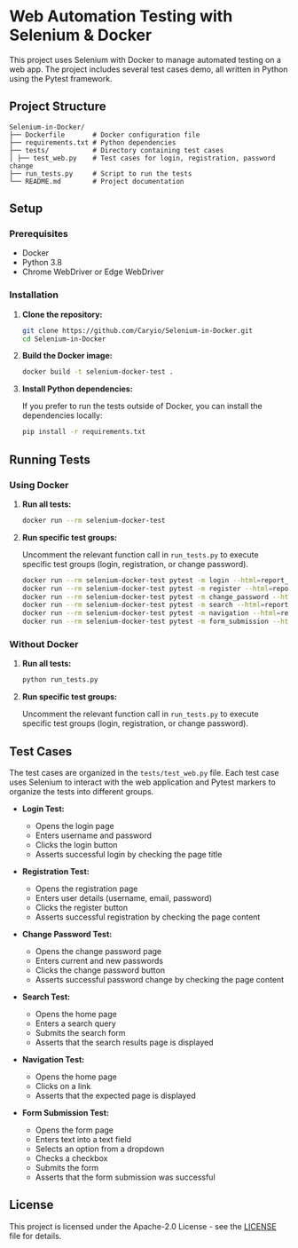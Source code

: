 # Web Automation Testing with Selenium & Docker

This project uses Selenium with Docker to manage automated testing on a web app. The project includes several test cases demo, all written in Python using the Pytest framework.

## Project Structure
```
Selenium-in-Docker/
├── Dockerfile       # Docker configuration file
├── requirements.txt # Python dependencies
├── tests/           # Directory containing test cases
│ ├── test_web.py    # Test cases for login, registration, password change
├── run_tests.py     # Script to run the tests
└── README.md        # Project documentation
```

## Setup

### Prerequisites

- Docker
- Python 3.8
- Chrome WebDriver or Edge WebDriver

### Installation

1. **Clone the repository:**

    ```bash
    git clone https://github.com/Caryio/Selenium-in-Docker.git
    cd Selenium-in-Docker
    ```

2. **Build the Docker image:**

    ```bash
    docker build -t selenium-docker-test .
    ```

3. **Install Python dependencies:**

    If you prefer to run the tests outside of Docker, you can install the dependencies locally:

    ```bash
    pip install -r requirements.txt
    ```

## Running Tests

### Using Docker

1. **Run all tests:**

    ```bash
    docker run --rm selenium-docker-test
    ```

2. **Run specific test groups:**

    Uncomment the relevant function call in `run_tests.py` to execute specific test groups (login, registration, or change password).

    ```bash
    docker run --rm selenium-docker-test pytest -m login --html=report_login.html
    docker run --rm selenium-docker-test pytest -m register --html=report_register.html
    docker run --rm selenium-docker-test pytest -m change_password --html=report_change_password.html
    docker run --rm selenium-docker-test pytest -m search --html=report_search.html
    docker run --rm selenium-docker-test pytest -m navigation --html=report_navigation.html
    docker run --rm selenium-docker-test pytest -m form_submission --html=report_form_submission.html
    ```
    
### Without Docker

1. **Run all tests:**

    ```bash
    python run_tests.py
    ```

2. **Run specific test groups:**

    Uncomment the relevant function call in `run_tests.py` to execute specific test groups (login, registration, or change password).

## Test Cases

The test cases are organized in the `tests/test_web.py` file. Each test case uses Selenium to interact with the web application and Pytest markers to organize the tests into different groups.

- **Login Test:**
    - Opens the login page
    - Enters username and password
    - Clicks the login button
    - Asserts successful login by checking the page title

- **Registration Test:**
    - Opens the registration page
    - Enters user details (username, email, password)
    - Clicks the register button
    - Asserts successful registration by checking the page content

- **Change Password Test:**
    - Opens the change password page
    - Enters current and new passwords
    - Clicks the change password button
    - Asserts successful password change by checking the page content

- **Search Test:**
    - Opens the home page
    - Enters a search query
    - Submits the search form
    - Asserts that the search results page is displayed

- **Navigation Test:**
    - Opens the home page
    - Clicks on a link
    - Asserts that the expected page is displayed

- **Form Submission Test:**
    - Opens the form page
    - Enters text into a text field
    - Selects an option from a dropdown
    - Checks a checkbox
    - Submits the form
    - Asserts that the form submission was successful

## License

This project is licensed under the Apache-2.0 License - see the [LICENSE](LICENSE) file for details.
